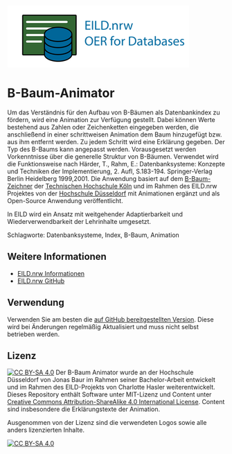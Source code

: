 ![EILD-Logo](logos/EILD-Logo.png)

# B-Baum-Animator

Um das Verständnis für den Aufbau von B-Bäumen als Datenbankindex zu fördern, wird eine Animation zur Verfügung gestellt. Dabei können Werte bestehend aus Zahlen oder Zeichenketten eingegeben werden, die anschließend in einer schrittweisen Animation dem Baum hinzugefügt bzw. aus ihm entfernt werden. Zu jedem Schritt wird eine Erklärung gegeben. Der Typ des B-Baums kann angepasst werden. Vorausgesetzt werden Vorkenntnisse über die generelle Struktur von B-Bäumen. Verwendet wird die Funktionsweise nach Härder, T., Rahm, E.: Datenbanksysteme: Konzepte und Techniken der Implementierung, 2. Aufl, S.183-194. Springer-Verlag Berlin Heidelberg 1999,2001. 
Die Anwendung basiert auf dem [B-Baum-Zeichner](https://github.com/orca-nrw/b-tree) der [Technischen Hochschule Köln](https://www.th-koeln.de/) und im Rahmen des EILD.nrw Projektes von der [Hochschule Düsseldorf](https://www.hs-duesseldorf.de/) mit Animationen ergänzt und als Open-Source Anwendung veröffentlicht.

In EILD wird ein Ansatz mit weitgehender Adaptierbarkeit und Wiederverwendbarkeit der Lehrinhalte umgesetzt.

Schlagworte: Datenbanksysteme, Index, B-Baum, Animation

## Weitere Informationen
- [EILD.nrw Informationen](https://www.eild.nrw/)
- [EILD.nrw GitHub](https://github.com/EILD-nrw)

## Verwendung

Verwenden Sie am besten die [auf GitHub bereitgestellten Version](https://eild-nrw.github.io/btree-animate/). Diese wird bei Änderungen regelmäßig Aktualisiert und muss nicht selbst betrieben werden.

## Lizenz
[![CC BY-SA 4.0][cc-by-sa-shield]][cc-by-sa]
Der B-Baum Animator wurde an der Hochschule Düsseldorf von Jonas Baur im Rahmen seiner Bachelor-Arbeit entwickelt und im Rahmen des EILD-Projekts von Charlotte Hasler weiterentwickelt. Dieses Repository enthält Software unter MIT-Lizenz und Content unter [Creative Commons Attribution-ShareAlike 4.0 International License][cc-by-sa]. Content sind insbesondere die Erklärungstexte der Animation.

Ausgenommen von der Lizenz sind die verwendeten Logos sowie alle anders lizenzierten Inhalte.

[![CC BY-SA 4.0][cc-by-sa-image]][cc-by-sa]

[cc-by-sa]: http://creativecommons.org/licenses/by-sa/4.0/
[cc-by-sa-image]: https://licensebuttons.net/l/by-sa/4.0/88x31.png
[cc-by-sa-shield]: https://img.shields.io/badge/License-CC%20BY--SA%204.0-lightgrey.svg
